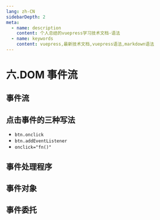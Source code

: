 ```yaml
---
lang: zh-CN
sidebarDepth: 2
meta:
  - name: description
    content: 个人总结的vuepress学习技术文档-语法
  - name: keywords
    content: vuepress,最新技术文档,vuepress语法,markdown语法
---
```


# 六.DOM 事件流

## 事件流
## 点击事件的三种写法

- `btn.οnclick`
- `btn.addEventListener`
- `onclick="fn()"`

## 事件处理程序

## 事件对象

## 事件委托
